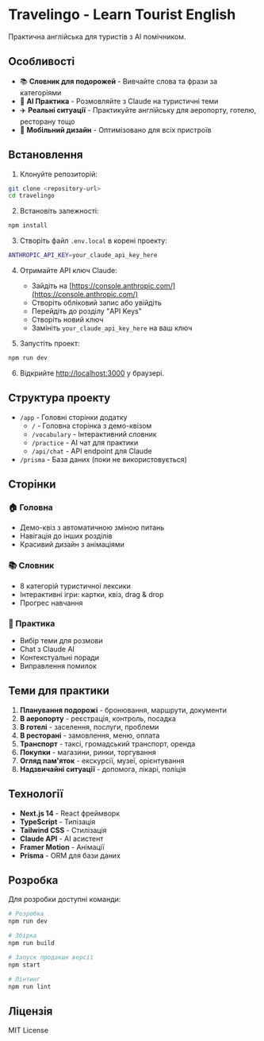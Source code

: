 # Travelingo - Learn Tourist English

Практична англійська для туристів з AI помічником.

## Особливості

- 📚 **Словник для подорожей** - Вивчайте слова та фрази за категоріями
- 🤖 **AI Практика** - Розмовляйте з Claude на туристичні теми
- ✈️ **Реальні ситуації** - Практикуйте англійську для аеропорту, готелю, ресторану тощо
- 📱 **Мобільний дизайн** - Оптимізовано для всіх пристроїв

## Встановлення

1. Клонуйте репозиторій:
```bash
git clone <repository-url>
cd travelingo
```

2. Встановіть залежності:
```bash
npm install
```

3. Створіть файл `.env.local` в корені проекту:
```bash
ANTHROPIC_API_KEY=your_claude_api_key_here
```

4. Отримайте API ключ Claude:
   - Зайдіть на [https://console.anthropic.com/](https://console.anthropic.com/)
   - Створіть обліковий запис або увійдіть
   - Перейдіть до розділу "API Keys"
   - Створіть новий ключ
   - Замініть `your_claude_api_key_here` на ваш ключ

5. Запустіть проект:
```bash
npm run dev
```

6. Відкрийте [http://localhost:3000](http://localhost:3000) у браузері.

## Структура проекту

- `/app` - Головні сторінки додатку
  - `/` - Головна сторінка з демо-квізом
  - `/vocabulary` - Інтерактивний словник
  - `/practice` - AI чат для практики
  - `/api/chat` - API endpoint для Claude
- `/prisma` - База даних (поки не використовується)

## Сторінки

### 🏠 Головна
- Демо-квіз з автоматичною зміною питань
- Навігація до інших розділів
- Красивий дизайн з анімаціями

### 📚 Словник
- 8 категорій туристичної лексики
- Інтерактивні ігри: картки, квіз, drag & drop
- Прогрес навчання

### 🤖 Практика
- Вибір теми для розмови
- Chat з Claude AI
- Контекстуальні поради
- Виправлення помилок

## Теми для практики

1. **Планування подорожі** - бронювання, маршрути, документи
2. **В аеропорту** - реєстрація, контроль, посадка
3. **В готелі** - заселення, послуги, проблеми
4. **В ресторані** - замовлення, меню, оплата
5. **Транспорт** - таксі, громадський транспорт, оренда
6. **Покупки** - магазини, ринки, торгування
7. **Огляд пам'яток** - екскурсії, музеї, орієнтування
8. **Надзвичайні ситуації** - допомога, лікарі, поліція

## Технології

- **Next.js 14** - React фреймворк
- **TypeScript** - Типізація
- **Tailwind CSS** - Стилізація
- **Claude API** - AI асистент
- **Framer Motion** - Анімації
- **Prisma** - ORM для бази даних

## Розробка

Для розробки доступні команди:

```bash
# Розробка
npm run dev

# Збірка
npm run build

# Запуск продакшн версії
npm start

# Лінтинг
npm run lint
```

## Ліцензія

MIT License 